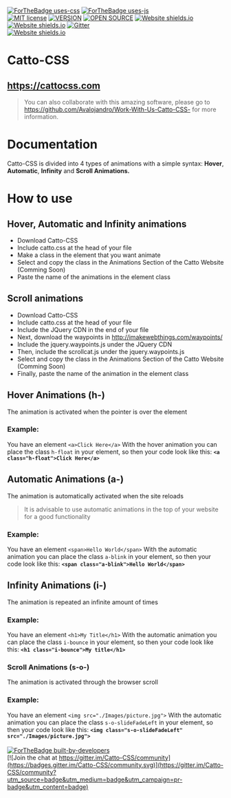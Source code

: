[![ForTheBadge uses-css](http://ForTheBadge.com/images/badges/uses-css.svg)](https://cattocss.com/)
[![ForTheBadge uses-js](http://ForTheBadge.com/images/badges/uses-js.svg)](https://cattocss.com/)<br>
[![MIT license](https://img.shields.io/badge/License-MIT-blue.svg)](https://github.com/Avalojandro/Catto-CSS/blob/master/MIT%20License)
[![VERSION](https://img.shields.io/badge/Version-2.20-orange)](https://github.com/Avalojandro/Catto-CSS)
[![OPEN SOURCE](https://img.shields.io/static/v1?label=Open-Source&message=❤&color=RED)](https://github.com/Avalojandro/Catto-CSS)
[![Website shields.io](https://img.shields.io/website-up-down-green-red/http/shields.io.svg)](https://cattocss.com/)
[![Website shields.io](https://img.shields.io/badge/CSS-Library-blue)](https://github.com/Avalojandro/Catto-CSS)
[![Gitter](https://badges.gitter.im/Catto-CSS/community.svg)](https://gitter.im/Catto-CSS/community?utm_source=badge&utm_medium=badge&utm_campaign=pr-badge)<br>
[![Website shields.io](https://img.shields.io/badge/Star-Repository-inactive)](https://github.com/Avalojandro/Catto-CSS)

# Catto-CSS
## https://cattocss.com
>You can also collaborate with this amazing software, please go to https://github.com/Avalojandro/Work-With-Us-Catto-CSS- for more information.

# Documentation

Catto-CSS is divided into 4 types of animations with a simple syntax: **Hover**, **Automatic**, **Infinity** and **Scroll Animations.**

# How to use
## Hover, Automatic and Infinity animations
- Download Catto-CSS
- Include catto.css at the head of your file
- Make a class in the element that you want animate 
- Select and copy the class in the Animations Section of the Catto Website (Comming Soon)
- Paste the name of the animations in the element class

## Scroll animations
- Download Catto-CSS
- Include catto.css at the head of your file
- Include the JQuery CDN in the end of your file 
- Next, download the waypoints in http://imakewebthings.com/waypoints/
- Include the jquery.waypoints.js under the JQuery CDN
- Then, include the scrollcat.js under the jquery.waypoints.js
- Select and copy the class in the Animations Section of the Catto Website (Comming Soon)
- Finally, paste the name of the animation in the element class

## Hover Animations (h-)
The animation is activated when the pointer is over the element 
### Example:
You have an element `<a>Click Here</a>` With the hover animation you can place the class `h-float` in your element, so then your code look like this: **`<a class="h-float">Click Here</a>`**

## Automatic Animations (a-)
The animation is automatically activated when the site reloads
>It is advisable to use automatic animations in the top of your website for a good functionality
### Example:
You have an element `<span>Hello World</span>` With the automatic animation you can place the class `a-blink` in your element, so then your code look like this: **`<span class="a-blink">Hello World</span>`**

## Infinity Animations (i-)
The animation is repeated an infinite amount of times
### Example:
You have an element `<h1>My Title</h1>` With the automatic animation you can place the class `i-bounce` in your element, so then your code look like this: **`<h1 class="i-bounce">My title</h1>`**

### Scroll Animations (s-o-)
The animation is activated through the browser scroll
### Example:
You have an element `<img src="./Images/picture.jpg">` With the automatic animation you can place the class `s-o-slideFadeLeft` in your element, so then your code look like this: **`<img class="s-o-slideFadeLeft" src="./Images/picture.jpg">`** <br><br>
[![ForTheBadge built-by-developers](http://ForTheBadge.com/images/badges/built-by-developers.svg)](https://GitHub.com/Avalojandro/)<br>
[![Join the chat at https://gitter.im/Catto-CSS/community](https://badges.gitter.im/Catto-CSS/community.svg)](https://gitter.im/Catto-CSS/community?utm_source=badge&utm_medium=badge&utm_campaign=pr-badge&utm_content=badge)


